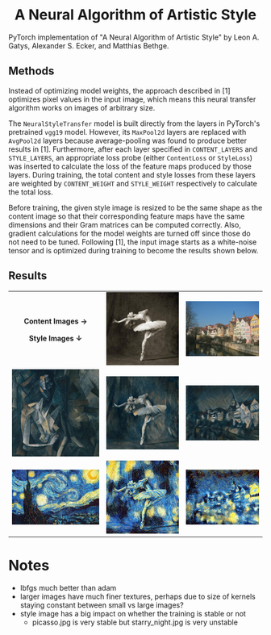 <h1 align="center">A Neural Algorithm of Artistic Style</h1>
PyTorch implementation of "A Neural Algorithm of Artistic Style" by Leon A. Gatys, Alexander S. Ecker, and Matthias Bethge.


## Methods
Instead of optimizing model weights, the approach described in [1] optimizes pixel values in the input image, which means this neural
transfer algorithm works on images of arbitrary size. 

The `NeuralStyleTransfer` model is built directly from the layers in PyTorch's pretrained `vgg19` model. 
However, its `MaxPool2d` layers are replaced with `AvgPool2d` layers because average-pooling was found to produce better results in [1]. 
Furthermore, after each layer specified in `CONTENT_LAYERS` and `STYLE_LAYERS`, an appropriate loss probe 
(either `ContentLoss` or `StyleLoss`) was inserted to calculate the loss of the feature maps produced by those layers. 
During training, the total content and style losses from these layers are weighted by `CONTENT_WEIGHT` and `STYLE_WEIGHT` respectively to calculate the total loss.

Before training, the given style image is resized to be the same shape as the content image so that their corresponding feature maps have the same dimensions and their Gram matrices can be computed correctly.
Also, gradient calculations for the model weights are turned off since those do not need to be tuned. 
Following [1], the input image starts as a white-noise tensor and is optimized during training to become the results shown below.


## Results

<div align="center">
  <table>
    <tr>
      <th align="center">
        Content Images →
        <br><br>
        Style Images ↓
      </th>
      <td><img src="input/content/ballerina.jpg" width="300px"></td>
      <td><img src="input/content/tubingen.jpg" width="300px"></td>
    </tr>
    <tr>
      <td><img src="input/style/picasso.jpg" width="300px"></td>
      <td><img src="output/05_10_2023/13_48_08_lbfgs/ballerina-picasso.png" width="300px"></td>
      <td><img src="output/05_10_2023/14_49_57/tubingen-picasso.png" width="300px"></td>
    </tr>
    <tr>
      <td><img src="input/style/starry_night.jpg" width="300px"></td>
      <td><img src="output/05_10_2023/15_46_12/ballerina-starry_night.png" width="300px"></td>
      <td><img src="output/05_10_2023/14_12_06/tubingen-starry_night.png" width="300px"></td>
    </tr>
  </table>
</div>

# Notes
- lbfgs much better than adam
- larger images have much finer textures, perhaps due to size of kernels staying constant between small vs large images?
- style image has a big impact on whether the training is stable or not
  - picasso.jpg is very stable but starry_night.jpg is very unstable
